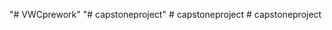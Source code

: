 "# VWCprework" 
"# capstoneproject" 
#   c a p s t o n e p r o j e c t  
 #   c a p s t o n e p r o j e c t  
 